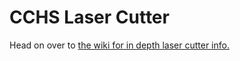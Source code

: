 # CCHS Laser Cutter

Head on over to [the wiki for in depth laser cutter info.](https://github.com/CCHS-Melbourne/LaserCutter/wiki)




